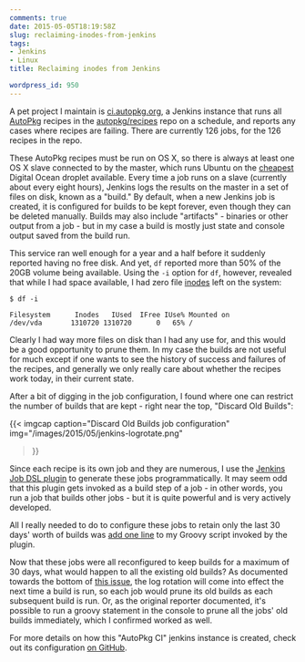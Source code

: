 ```yaml
---
comments: true
date: 2015-05-05T18:19:58Z
slug: reclaiming-inodes-from-jenkins
tags:
- Jenkins
- Linux
title: Reclaiming inodes from Jenkins

wordpress_id: 950
---
```


<!-- [![Jenkins.sh-600x600](images/2015/05/Jenkins.sh-600x600-232x300.png)](images/2015/05/Jenkins.sh-600x600.png)
 -->
A pet project I maintain is [ci.autopkg.org](http://ci.autopkg.org), a Jenkins instance that runs all [AutoPkg](https://github.com/autopkg/autopkg) recipes in the [autopkg/recipes](https://github.com/autopkg/recipes) repo on a schedule, and reports any cases where recipes are failing. There are currently 126 jobs, for the 126 recipes in the repo.

These AutoPkg recipes must be run on OS X, so there is always at least one OS X slave connected to by the master, which runs Ubuntu on the [cheapest](https://www.digitalocean.com/pricing/) Digital Ocean droplet available. Every time a job runs on a slave (currently about every eight hours), Jenkins logs the results on the master in a set of files on disk, known as a "build." By default, when a new Jenkins job is created, it is configured for builds to be kept forever, even though they can be deleted manually. Builds may also include "artifacts" - binaries or other output from a job - but in my case a build is mostly just state and console output saved from the build run.

This service ran well enough for a year and a half before it suddenly reported having no free disk. And yet, `df` reported more than 50% of the 20GB volume being available. Using the `-i` option for `df`, however, revealed that while I had space available, I had zero file [inodes](http://en.wikipedia.org/wiki/Inode) left on the system:

```
$ df -i

Filesystem      Inodes   IUsed  IFree IUse% Mounted on
/dev/vda       1310720 1310720      0   65% /
```

Clearly I had way more files on disk than I had any use for, and this would be a good opportunity to prune them. In my case the builds are not useful for much except if one wants to see the history of success and failures of the recipes, and generally we only really care about whether the recipes work today, in their current state.

After a bit of digging in the job configuration, I found where one can restrict the number of builds that are kept - right near the top, "Discard Old Builds":

{{< imgcap
    caption="Discard Old Builds job configuration"
    img="/images/2015/05/jenkins-logrotate.png"
>}}

<!-- [caption id="attachment_954" align="aligncenter" width="540"][![Discard Old Builds job configuration](images/2015/05/jenkins-logrotate-1024x746.png)](images/2015/05/jenkins-logrotate.png) Discard Old Builds job configuration[/caption]
 -->
Since each recipe is its own job and they are numerous, I use the [Jenkins Job DSL plugin](https://wiki.jenkins-ci.org/display/JENKINS/Job+DSL+Plugin) to generate these jobs programmatically. It may seem odd that this plugin gets invoked as a build step of a job - in other words, you run a job that builds other jobs - but it is quite powerful and is very actively developed.

All I really needed to do to configure these jobs to retain only the last 30 days' worth of builds was [add one line](https://github.com/timsutton/autopkg-ci/blob/b0ecde619fb13b9d3c375911cde35bb82c731c9b/seed/seed_dsl.groovy#L12) to my Groovy script invoked by the plugin.

Now that these jobs were all reconfigured to keep builds for a maximum of 30 days, what would happen to all the existing old builds? As documented towards the bottom of [this issue](https://issues.jenkins-ci.org/browse/JENKINS-13039), the log rotation will come into effect the next time a build is run, so each job would prune its old builds as each subsequent build is run. Or, as the original reporter documented, it's possible to run a groovy statement in the console to prune all the jobs' old builds immediately, which I confirmed worked as well.

For more details on how this "AutoPkg CI" jenkins instance is created, check out its configuration [on GitHub](https://github.com/timsutton/autopkg-ci).
